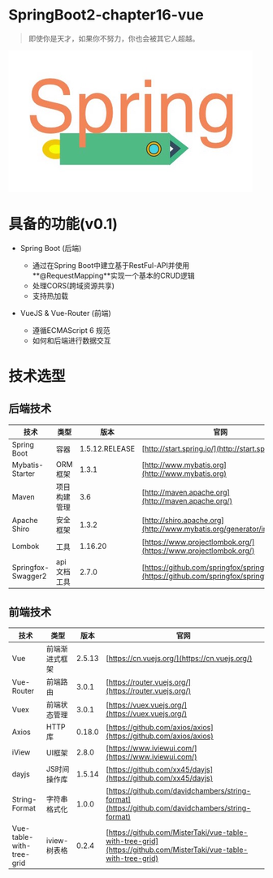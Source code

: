 # SpringBoot2-chapter16-vue

> 即使你是天才，如果你不努力，你也会被其它人超越。

![](pic/newlogo.jpg)

# 具备的功能(v0.1)

- Spring Boot (后端)

  - 通过在Spring Boot中建立基于RestFul-API并使用**@RequestMapping**实现一个基本的CRUD逻辑
  - 处理CORS(跨域资源共享)
  - 支持热加载
	
- VueJS & Vue-Router (前端)
	- 遵循ECMAScript 6 规范
	- 如何和后端进行数据交互
	
# 技术选型

## 后端技术
技术 | 类型 | 版本 | 官网
----|------|----|----
Spring Boot | 容器 | 1.5.12.RELEASE | [http://start.spring.io/](http://start.spring.io/)
Mybatis-Starter | ORM框架 | 1.3.1 |  [http://www.mybatis.org](http://www.mybatis.org)
Maven | 项目构建管理 | 3.6 |  [http://maven.apache.org](http://maven.apache.org/)
Apache Shiro | 安全框架 | 1.3.2 |  [http://shiro.apache.org](http://www.mybatis.org/generator/index.html)
Lombok | 工具 | 1.16.20 |  [https://www.projectlombok.org/](https://www.projectlombok.org/)
Springfox-Swagger2 | api文档工具 | 2.7.0 | [https://github.com/springfox/springfox](https://github.com/springfox/springfox)

## 前端技术
技术 | 类型 | 版本 | 官网
----|------|----|----
Vue | 前端渐进式框架 | 2.5.13 | [https://cn.vuejs.org/](https://cn.vuejs.org/)
Vue-Router | 前端路由 | 3.0.1 | [https://router.vuejs.org/](https://router.vuejs.org/)
Vuex | 前端状态管理 | 3.0.1 | [https://vuex.vuejs.org/](https://vuex.vuejs.org/)
Axios | HTTP库 | 0.18.0 | [https://github.com/axios/axios](https://github.com/axios/axios)
iView | UI框架 | 2.8.0 | [https://www.iviewui.com/](https://www.iviewui.com/)
dayjs | JS时间操作库 | 1.5.14 | [https://github.com/xx45/dayjs](https://github.com/xx45/dayjs)
String-Format | 字符串格式化 | 1.0.0 | [https://github.com/davidchambers/string-format](https://github.com/davidchambers/string-format)
Vue-table-with-tree-grid | iview-树表格 | 0.2.4 | [https://github.com/MisterTaki/vue-table-with-tree-grid](https://github.com/MisterTaki/vue-table-with-tree-grid)
